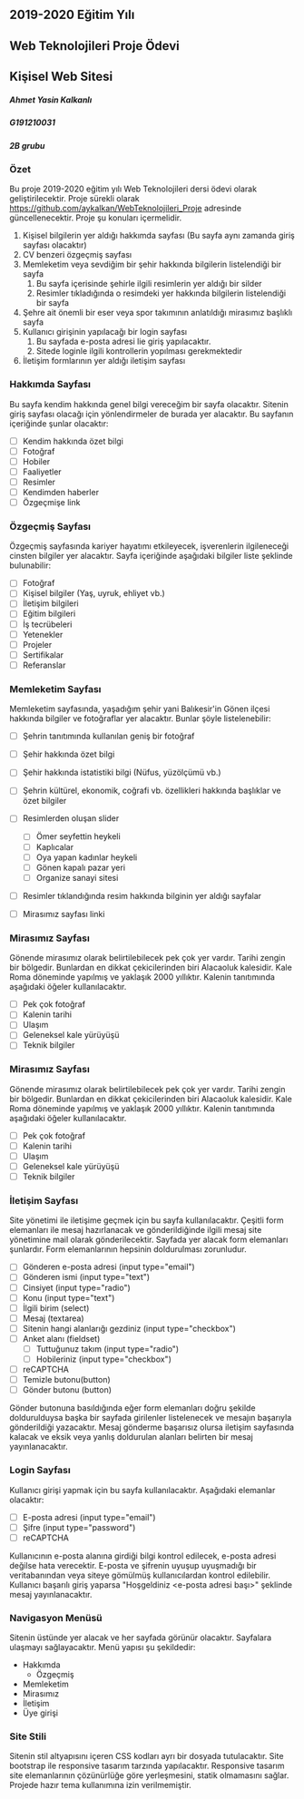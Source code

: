 ## 2019-2020 Eğitim Yılı
## Web Teknolojileri Proje Ödevi
## Kişisel Web Sitesi
##### Ahmet Yasin Kalkanlı
##### G191210031
##### 2B grubu

### Özet
Bu proje 2019-2020 eğitim yılı Web Teknolojileri dersi ödevi olarak geliştirilecektir. Proje sürekli olarak https://github.com/aykalkan/WebTeknolojileri_Proje adresinde güncellenecektir.
Proje şu konuları içermelidir.

1. Kişisel bilgilerin yer aldığı hakkımda sayfası (Bu sayfa aynı zamanda giriş sayfası olacaktır)
1. CV benzeri özgeçmiş sayfası
1. Memleketim veya sevdiğim bir şehir hakkında bilgilerin listelendiği bir sayfa
	1. Bu sayfa içerisinde şehirle ilgili resimlerin yer aldığı bir silder
	1. Resimler tıkladığında o resimdeki yer hakkında bilgilerin listelendiği bir sayfa
1. Şehre ait önemli bir eser veya spor takımının anlatıldığı mirasımız başlıklı sayfa
1. Kullanıcı girişinin yapılacağı bir login sayfası
	1. Bu sayfada e-posta adresi lie giriş yapılacaktır.
	1. Sitede loginle ilgili kontrollerin yopılması gerekmektedir
1. İletişim formlarının yer aldığı iletişim sayfası

### Hakkımda Sayfası

Bu sayfa kendim hakkında genel bilgi vereceğim bir sayfa olacaktır. Sitenin giriş sayfası olacağı için yönlendirmeler de burada yer alacaktır. Bu sayfanın içeriğinde şunlar olacaktır:

- [ ] Kendim hakkında özet bilgi
- [ ] Fotoğraf
- [ ] Hobiler
- [ ] Faaliyetler
- [ ] Resimler
- [ ] Kendimden haberler
- [ ] Özgeçmişe link

### Özgeçmiş Sayfası

Özgeçmiş sayfasında kariyer hayatımı etkileyecek, işverenlerin ilgileneceği cinsten bilgiler yer alacaktır. Sayfa içeriğinde aşağıdaki bilgiler liste şeklinde bulunabilir:

- [ ] Fotoğraf
- [ ] Kişisel bilgiler (Yaş, uyruk, ehliyet vb.)
- [ ] İletişim bilgileri
- [ ] Eğitim bilgileri
- [ ] İş tecrübeleri
- [ ] Yetenekler
- [ ] Projeler
- [ ] Sertifikalar
- [ ] Referanslar

### Memleketim Sayfası

Memleketim sayfasında, yaşadığım şehir yani Balıkesir'in Gönen ilçesi hakkında bilgiler ve fotoğraflar yer alacaktır. Bunlar şöyle listelenebilir:

- [ ] Şehrin tanıtımında kullanılan geniş bir fotoğraf
- [ ] Şehir hakkında özet bilgi
- [ ] Şehir hakkında istatistiki bilgi (Nüfus, yüzölçümü vb.)
- [ ] Şehrin kültürel, ekonomik, coğrafi vb. özellikleri hakkında başlıklar ve özet bilgiler
- [ ] Resimlerden oluşan slider
	- [ ] Ömer seyfettin heykeli
	- [ ] Kaplıcalar
	- [ ] Oya yapan kadınlar heykeli
	- [ ] Gönen kapalı pazar yeri
	- [ ] Organize sanayi sitesi
- [ ] Resimler tıklandığında resim hakkında bilginin yer aldığı sayfalar
- [ ] Mirasımız sayfası linki


### Mirasımız Sayfası

Gönende mirasımız olarak belirtilebilecek pek çok yer vardır. Tarihi zengin bir bölgedir. Bunlardan en dikkat çekicilerinden biri Alacaoluk kalesidir. Kale Roma döneminde yapılmış ve yaklaşık 2000 yıllıktır. Kalenin tanıtımında aşağıdaki öğeler kullanılacaktır.

- [ ] Pek çok fotoğraf
- [ ] Kalenin tarihi
- [ ] Ulaşım
- [ ] Geleneksel kale yürüyüşü
- [ ] Teknik bilgiler

### Mirasımız Sayfası

Gönende mirasımız olarak belirtilebilecek pek çok yer vardır. Tarihi zengin bir bölgedir. Bunlardan en dikkat çekicilerinden biri Alacaoluk kalesidir. Kale Roma döneminde yapılmış ve yaklaşık 2000 yıllıktır. Kalenin tanıtımında aşağıdaki öğeler kullanılacaktır.

- [ ] Pek çok fotoğraf
- [ ] Kalenin tarihi
- [ ] Ulaşım
- [ ] Geleneksel kale yürüyüşü
- [ ] Teknik bilgiler

### İletişim Sayfası

Site yönetimi ile iletişime geçmek için bu sayfa kullanılacaktır. Çeşitli form elemanları ile mesaj hazırlanacak ve gönderildiğinde ilgili mesaj site yönetimine mail olarak gönderilecektir. Sayfada yer alacak form elemanları şunlardır. Form elemanlarının hepsinin doldurulması zorunludur.

- [ ] Gönderen e-posta adresi (input type="email")
- [ ] Gönderen ismi (input type="text")
- [ ] Cinsiyet (input type="radio")
- [ ] Konu (input type="text")
- [ ] İlgili birim (select)
- [ ] Mesaj (textarea)
- [ ] Sitenin hangi alanlarığı gezdiniz (input type="checkbox")
- [ ] Anket alanı (fieldset)
	- [ ] Tuttuğunuz takım (input type="radio")
	- [ ] Hobileriniz (input type="checkbox")
- [ ] reCAPTCHA
- [ ] Temizle butonu(button)
- [ ] Gönder butonu (button)

Gönder butonuna basıldığında eğer form elemanları doğru şekilde doldurulduysa başka bir sayfada girilenler listelenecek ve mesajın başarıyla gönderildiği yazacaktır. Mesaj gönderme başarısız olursa iletişim sayfasında kalacak ve eksik veya yanlış doldurulan alanları belirten bir mesaj yayınlanacaktır.

### Login Sayfası

Kullanıcı girişi yapmak için bu sayfa kullanılacaktır. Aşağıdaki elemanlar olacaktır:

- [ ] E-posta adresi (input type="email")
- [ ] Şifre (input type="password")
- [ ] reCAPTCHA

Kullanıcının e-posta alanına girdiği bilgi kontrol edilecek, e-posta adresi değilse hata verecektir. E-posta ve şifrenin uyuşup uyuşmadığı bir veritabanından veya siteye gömülmüş kullanıcılardan kontrol edilebilir. Kullanıcı başarılı giriş yaparsa "Hoşgeldiniz <e-posta adresi başı>" şeklinde mesaj yayınlanacaktır.

### Navigasyon Menüsü

Sitenin üstünde yer alacak ve her sayfada görünür olacaktır. Sayfalara ulaşmayı sağlayacaktır. Menü yapısı şu şekildedir:

* Hakkımda
	* Özgeçmiş
* Memleketim
 * Mirasımız
* İletişim
* Üye girişi

### Site Stili

Sitenin stil altyapısını içeren CSS kodları ayrı bir dosyada tutulacaktır. Site bootstrap ile responsive tasarım tarzında yapılacaktır. Responsive tasarım site elemanlarının çözünürlüğe göre yerleşmesini, statik olmamasını sağlar. Projede hazır tema kullanımına izin verilmemiştir.
